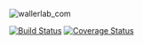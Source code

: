 ![wallerlab_com](https://cloud.githubusercontent.com/assets/13583117/17080879/9774a8c6-5173-11e6-8853-3dccb0bb8120.png)

[![Build Status](https://travis-ci.org/wallerlab/wallerlab.svg?branch=master)](https://travis-ci.org/wallerlab/wallerlab)
[![Coverage Status](https://coveralls.io/repos/github/wallerlab/wallerlab/badge.svg?branch=master)](https://coveralls.io/github/wallerlab/wallerlab?branch=master)

